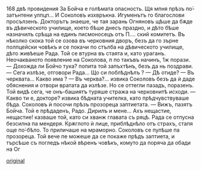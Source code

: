 ﻿168
двѣ провидения
За Бойча е голѣмата опасность. Щя мпня прѣзъ по́-затънтени улпцп...
И Соколовъ изхвръкна.
Игуменътъ го благослови просълзенъ.
Докторътъ знаеше, че тая зарань Огняновъ щѣше да бѫде въ дѣвическото училище, което бѣше днесъ праздно, и дѣто бѣше назначилъ срѣща на единъ писмоносецъ отъ П.... ский комитетъ. Въ нѣколко скока той се озова въ черковния дворъ, безъ да го зърне полпцейски човѣкъ и се покачи по стълба на дѣвическото училище, дѣто живѣеше Рада. Той се втурна въ стаята и, като ураганъ. Неочакваното появление на Соколова, п по такъвъ начинъ, 1ж порази.
— Дохожда ли Бойчо тука? попита той запъхтѣнъ, безъ да нь поздрави.
— Сега излѣзе, отговори Рада... Що си поблѣднѣлъ ?
— Дѣ отиде?
— Въ черквата... Какво има ?
— Въ черква?... извика Соколовъ безъ да ѝ даде обяснения и отвори вратата да излѣзе. Но се оттегли пазадъ, поразенъ. Той видѣ сега, че онъ-башиятъ туряше стража на черковнитѣ исходи.
— Какво ти е, докторе? извика бѣдната учителка, като прѣдчувствуваше бѣда.
Соколовъ ѝ посочи прѣзъ прозореца заптиетата.
— Вижъ, пазятъ Бойча. Той е прѣдаденъ, Радо. Дирилъ и мене... Ахъ нещастие, нещастие! казваше той, като си хванж главата съ ряцѣ.
Рада се отпусна безсилна па мендеря. Крѫглото ѝ лице, приблѣднѣло отъ страхъ, стапя още по́-бѣло. То приличаше на мраморно.
Соколовъ се пулѣше па прозореца. Той вече пе можеше да се покаже прѣдъ заптиета, и търсѣше съ погледъ нѣкой вѣренъ човѣкъ, комуто да поряча да обади на Ог

[original](images/191.jpg)